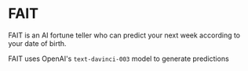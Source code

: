 # FAIT
FAIT is an AI fortune teller who can predict your next week according to your date of birth.

FAIT uses OpenAI's `text-davinci-003` model to generate predictions
